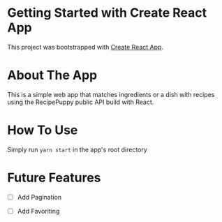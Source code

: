 # Getting Started with Create React App

This project was bootstrapped with [Create React App](https://github.com/facebook/create-react-app).

# About The App

This is a simple web app that matches ingredients or a dish with recipes using the RecipePuppy public API build with React.

# How To Use

Simply run `yarn start` in the app's root directory 
  
# Future Features

- [ ] Add Pagination
- [ ] Add Favoriting 

 
